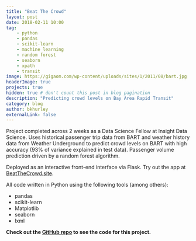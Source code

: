 ```yaml
---
title: "Beat The Crowd"
layout: post
date: 2018-02-11 10:00
tag: 
    - python
    - pandas
    - scikit-learn
    - machine learning
    - random forest
    - seaborn
    - xpath
    - transit
image: https://gigaom.com/wp-content/uploads/sites/1/2011/08/bart.jpg
headerImage: true
projects: true
hidden: true # don't count this post in blog pagination
description: "Predicting crowd levels on Bay Area Rapid Transit"
category: blog
author: bkhurley
externalLink: false
---
```


Project completed across 2 weeks as a Data Science Fellow at Insight Data Science. Uses historical passenger trip data from BART and weather history data from Weather Underground to predict crowd levels on BART with high accuracy (93% of variance explained in test data). Passenger volume prediction driven by a random forest algorithm. 

Deployed as an interactive front-end interface via Flask. Try out the app at [BeatTheCrowd.site](http://beatthecrowd.site). 

All code written in Python using the following tools (among others):
- pandas
- scikit-learn
- Matplotlib
- seaborn
- lxml

**Check out the [GitHub repo](https://github.com/bkhurley/beat_the_crowd) to see the code for this project.**
